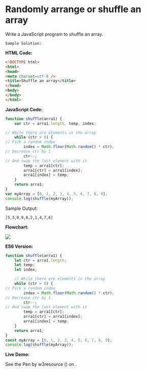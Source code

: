 # Randomly arrange or shuffle an array

Write a JavaScript program to shuffle an array.

```
Sample Solution:  
```

**HTML Code:**

```html
<!DOCTYPE html>
<html>
<head>
<meta charset=utf-8 />
<title>Shuffle an array</title>
</head>
<body>
</body>
</html>

```

**JavaScript Code:**

```js
function shuffle(arra1) {
    var ctr = arra1.length, temp, index;

// While there are elements in the array
    while (ctr > 0) {
// Pick a random index
        index = Math.floor(Math.random() * ctr);
// Decrease ctr by 1
        ctr--;
// And swap the last element with it
        temp = arra1[ctr];
        arra1[ctr] = arra1[index];
        arra1[index] = temp;
    }
    return arra1;
}
var myArray = [0, 1, 2, 3, 4, 5, 6, 7, 8, 9];
console.log(shuffle(myArray));

```

Sample Output:

```
[5,3,0,9,8,2,1,4,7,6]

```

**Flowchart:**

![](https://www.w3resource.com/w3r_images/javascript-array-exercise-17.png)  

**ES6 Version:**

```javascript
function shuffle(arra1) {
    let ctr = arra1.length;
    let temp;
    let index;

    // While there are elements in the array
    while (ctr > 0) {
// Pick a random index
        index = Math.floor(Math.random() * ctr);
// Decrease ctr by 1
        ctr--;
// And swap the last element with it
        temp = arra1[ctr];
        arra1[ctr] = arra1[index];
        arra1[index] = temp;
    }
    return arra1;
}
const myArray = [0, 1, 2, 3, 4, 5, 6, 7, 8, 9];
console.log(shuffle(myArray));

```

**Live Demo:**

<section class="expand-codepen"><p data-height="380" data-theme-id="dark" data-slug-hash="rGygxm" data-default-tab="js,result" data-user="w3resource" data-embed-version="2" data-pen-title="JavaScript - Randomly arrange or shuffle an array - array-ex- 17" data-editable="true" class="codepen">See the Pen by w3resource () on .</p><codepen></codepen></section>